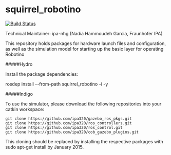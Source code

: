 squirrel_robotino
=================
[![Build Status](https://magnum.travis-ci.com/squirrel-project/squirrel_robotino.svg?token=3yXoCRsCegowgzzpPuqw)](https://magnum.travis-ci.com/squirrel-project/squirrel_robotino)

Technical Maintainer: ipa-nhg (Nadia Hammoudeh Garcia, Fraunhofer IPA)

This repository holds packages for hardware launch files and configuration, as well as the simulation model for starting up the basic layer for operating Robotino

#####Hydro

Install the package dependencies:

rosdep install --from-path squirrel_robotino -i -y

#####Indigo

To use the simulator, please download the following repositories into your catkin workspace:
```
git clone https://github.com/ipa320/gazebo_ros_pkgs.git
git clone https://github.com/ipa320/ros_controllers.git
git clone https://github.com/ipa320/ros_control.git
git clone https://github.com/ipa320/cob_gazebo_plugins.git 
```
This cloning should be replaced by installing the respective packages with sudo apt-get install by January 2015.

